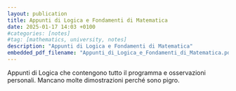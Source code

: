 ```yaml
---
layout: publication
title: Appunti di Logica e Fondamenti di Matematica 
date: 2025-01-17 14:03 +0100
#categories: [notes]
#tag: [mathematics, university, notes]
description: "Appunti di Logica e Fondamenti di Matematica"
embedded_pdf_filename: "Appunti_di_Logica_e_Fondamenti_di_Matematica.pdf"
---
```


Appunti di Logica che contengono tutto il programma e osservazioni personali. Mancano molte dimostrazioni perché sono pigro.

